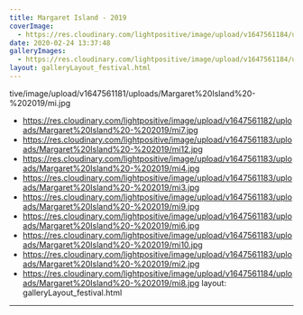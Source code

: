 ```yaml
---
title: Margaret Island - 2019
coverImage:
  - https://res.cloudinary.com/lightpositive/image/upload/v1647561184/uploads/Margaret%20Island%20-%202019/mi5.jpg
date: 2020-02-24 13:37:48
galleryImages: 
  - https://res.cloudinary.com/lightpositive/image/upload/v1647561184/uploads/Margaret%20Island%20-%202019/mi5.jpg
layout: galleryLayout_festival.html
---
```

tive/image/upload/v1647561181/uploads/Margaret%20Island%20-%202019/mi.jpg
  - https://res.cloudinary.com/lightpositive/image/upload/v1647561182/uploads/Margaret%20Island%20-%202019/mi7.jpg
  - https://res.cloudinary.com/lightpositive/image/upload/v1647561183/uploads/Margaret%20Island%20-%202019/mi12.jpg
  - https://res.cloudinary.com/lightpositive/image/upload/v1647561183/uploads/Margaret%20Island%20-%202019/mi4.jpg
  - https://res.cloudinary.com/lightpositive/image/upload/v1647561183/uploads/Margaret%20Island%20-%202019/mi3.jpg
  - https://res.cloudinary.com/lightpositive/image/upload/v1647561183/uploads/Margaret%20Island%20-%202019/mi9.jpg
  - https://res.cloudinary.com/lightpositive/image/upload/v1647561183/uploads/Margaret%20Island%20-%202019/mi6.jpg
  - https://res.cloudinary.com/lightpositive/image/upload/v1647561183/uploads/Margaret%20Island%20-%202019/mi10.jpg
  - https://res.cloudinary.com/lightpositive/image/upload/v1647561183/uploads/Margaret%20Island%20-%202019/mi2.jpg
  - https://res.cloudinary.com/lightpositive/image/upload/v1647561184/uploads/Margaret%20Island%20-%202019/mi8.jpg
layout: galleryLayout_festival.html
---
